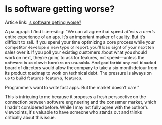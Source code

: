 # Is software getting worse?

Article link: [Is software getting worse?](https://stackoverflow.blog/2023/01/30/is-software-getting-worse/)

A paragraph I find interesting:
"We can all agree that speed affects a user’s entire experience of an app. It’s an important marker of quality. But it’s difficult to sell. If you spend your time optimizing a core process while your competitor develops a new type of report, you’ll lose eight of your next ten sales over it. If you poll your existing customers about what you should work on next, they’re going to ask for features, not speed—unless the software is so slow it borders on unusable. And god forbid any red-blooded board of directors would allow the company to take a six-month detour from its product roadmap to work on technical debt. The pressure is always on us to build features, features, features.

Programmers want to write fast apps. But the market doesn’t care."

This is intriguing to me because it proposes a fresh perspective on the connection between software engineering and the consumer market, which I hadn't considered before. While I may not fully agree with the author's viewpoints, it's valuable to have someone who stands out and thinks critically about this issue.
